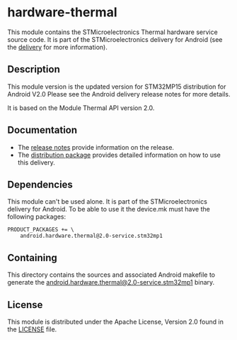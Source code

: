 # hardware-thermal #

This module contains the STMicroelectronics Thermal hardware service source code.
It is part of the STMicroelectronics delivery for Android (see the [delivery][] for more information).

[delivery]: https://wiki.st.com/stm32mpu/wiki/STM32MP15_distribution_for_Android_release_note_-_v2.0.0

## Description ##

This module version is the updated version for STM32MP15 distribution for Android V2.0
Please see the Android delivery release notes for more details.

It is based on the Module Thermal API version 2.0.

## Documentation ##

* The [release notes][] provide information on the release.
* The [distribution package][] provides detailed information on how to use this delivery.

[release notes]: https://wiki.st.com/stm32mpu/wiki/STM32MP15_distribution_for_Android_release_note_-_v2.0.0
[distribution package]: https://wiki.st.com/stm32mpu/wiki/STM32MP1_Distribution_Package_for_Android

## Dependencies ##

This module can't be used alone. It is part of the STMicroelectronics delivery for Android.
To be able to use it the device.mk must have the following packages:
```
PRODUCT_PACKAGES += \
    android.hardware.thermal@2.0-service.stm32mp1
```

## Containing ##

This directory contains the sources and associated Android makefile to generate the android.hardware.thermal@2.0-service.stm32mp1 binary.

## License ##

This module is distributed under the Apache License, Version 2.0 found in the [LICENSE](./LICENSE) file.
